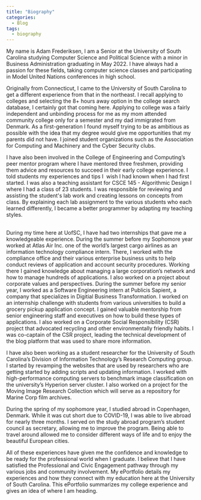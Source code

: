 ```yaml
---
title: "Biography"
categories:
  - Blog
tags:
  - biography
---
```

<p>My name is Adam Frederiksen, I am a Senior at the University of South Carolina studying Computer Science and Political Science with a minor in Business Administration graduating in May 2022. I have always had a passion for these fields, taking computer science classes and participating in Model United Nations conferences in high school.</p>
<p>Originally from Connecticut, I came to the University of South Carolina to get a different experience from that in the northeast. I recall applying to colleges and selecting the 8+ hours away option in the college search database, I certainly got that coming here. Applying to college was a fairly independent and unbinding process for me as my mom attended community college only for a semester and my dad immigrated from Denmark. As a first-generation I found myself trying to be as ambitious as possible with the idea that my degree would give me opportunities that my parents did not have. I joined student organizations such as the Association for Computing and Machinery and the Cyber Security clubs.</p>
<p>I have also been involved in the College of Engineering and Computing&rsquo;s peer mentor program where I have mentored three freshmen, providing them advice and resources to succeed in their early college experience. I told students my experiences and tips I &nbsp;wish I had known when I had first started. I was also a teaching assistant for CSCE 145 - Algorithmic Design I where I had a class of 23 students. I was responsible for reviewing and assisting the student&apos;s lab work and creating lessons on concepts from class. By explaining each lab assignment to the various students who each learned differently, I became a better programmer by adapting my teaching styles.<br><br></p>
<p>During my time here at UofSC, I have had two internships that gave me a knowledgeable experience. During the summer before my Sophomore year worked at Atlas Air Inc. one of the world&rsquo;s largest cargo airlines as an information technology compliance intern. There, I worked with the compliance office and their various enterprise business units to help conduct reviews of application and account security procedures. Working there I gained knowledge about managing a large corporation&rsquo;s network and how to manage hundreds of applications. I also worked on a project about corporate values and perspectives. During the summer before my senior year, I worked as a Software Engineering intern at Publicis Sapient, a company that specializes in Digitial Business Transformation. I worked on an internship challenge with students from various universities to build a grocery pickup application concept. I gained valuable mentorship from senior engineering staff and executives on how to build these types of applications. I also worked on a Corporate Social Responsibility (CSR) project that advocated recycling and other environmentally friendly habits. I was co-captain of the CSR project, leading the technical development of the blog platform that was used to share more information.</p>
<p>I have also been working as a student researcher for the University of South Carolina&rsquo;s Division of Information Technology&rsquo;s Research Computing group. I started by revamping the websites that are used by researchers who are getting started by adding scripts and updating information. I worked with high-performance computing servers to benchmark image classification on the university&rsquo;s Hyperion server cluster. I also worked on a project for the Moving Image Research Collection which will serve as a repository for Marine Corp film archives.</p>
<p>During the spring of my sophomore year, I studied abroad in Copenhagen, Denmark. While it was cut short due to COVID-19, I was able to live abroad for nearly three months. I served on the study abroad program&rsquo;s student council as secretary, allowing me to improve the program. Being able to travel around allowed me to consider different ways of life and to enjoy the beautiful European cities.</p>
<p>All of these experiences have given me the confidence and knowledge to be ready for the professional world when I graduate. I believe that I have satisfied the Professional and Civic Engagement pathway through my various jobs and community involvement. My ePortfolio details my experiences and how they connect with my education here at the University of South Carolina. This ePortfolio summarizes my college experience and gives an idea of where I am heading.</p>